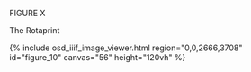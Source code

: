 FIGURE X 

The Rotaprint 

{% include osd_iiif_image_viewer.html region="0,0,2666,3708" id="figure_10" canvas="56" height="120vh" %}
